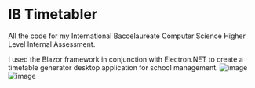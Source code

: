 # IB Timetabler
All the code for my International Baccelaureate Computer Science Higher Level Internal Assessment.

I used the Blazor framework in conjunction with Electron.NET to create a timetable generator desktop application for school management.
![image](https://user-images.githubusercontent.com/107973682/181847114-6ec2ec2e-0b66-44a5-83ea-9a46f0d0e1c1.png)
![image](https://user-images.githubusercontent.com/107973682/181847192-f01d98b9-67b4-40c9-942d-e60371b37f08.png)
